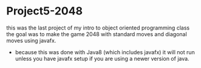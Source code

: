 # Project5-2048
this was the last project of my intro to object oriented programming class the goal was to make the game 2048 with standard moves and diagonal moves using javafx.

- because this was done with Java8 (which includes javafx) it will not run unless you have javafx setup if you are using a newer version of java. 
